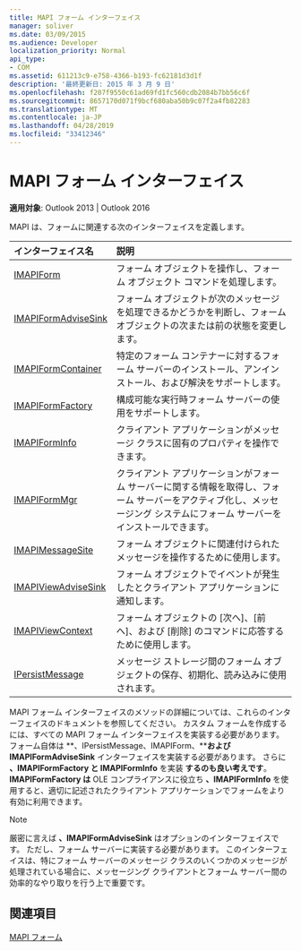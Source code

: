 ```yaml
---
title: MAPI フォーム インターフェイス
manager: soliver
ms.date: 03/09/2015
ms.audience: Developer
localization_priority: Normal
api_type:
- COM
ms.assetid: 611213c9-e758-4366-b193-fc62181d3d1f
description: '最終更新日: 2015 年 3 月 9 日'
ms.openlocfilehash: f207f9550c61ad69fd1fc560cdb2084b7bb56c6f
ms.sourcegitcommit: 8657170d071f9bcf680aba50b9c07f2a4fb82283
ms.translationtype: MT
ms.contentlocale: ja-JP
ms.lasthandoff: 04/28/2019
ms.locfileid: "33412346"
---
```

# <a name="mapi-form-interfaces"></a>MAPI フォーム インターフェイス

  
  
**適用対象**: Outlook 2013 | Outlook 2016 
  
MAPI は、フォームに関連する次のインターフェイスを定義します。
  
|**インターフェイス名**|**説明**|
|:-----|:-----|
|[IMAPIForm](imapiformiunknown.md) <br/> |フォーム オブジェクトを操作し、フォーム オブジェクト コマンドを処理します。  <br/> |
|[IMAPIFormAdviseSink](imapiformadvisesinkiunknown.md) <br/> |フォーム オブジェクトが次のメッセージを処理できるかどうかを判断し、フォーム オブジェクトの次または前の状態を変更します。  <br/> |
|[IMAPIFormContainer](imapiformcontaineriunknown.md) <br/> |特定のフォーム コンテナーに対するフォーム サーバーのインストール、アンインストール、および解決をサポートします。  <br/> |
|[IMAPIFormFactory](imapiformfactoryiunknown.md) <br/> |構成可能な実行時フォーム サーバーの使用をサポートします。  <br/> |
|[IMAPIFormInfo](imapiforminfoimapiprop.md) <br/> |クライアント アプリケーションがメッセージ クラスに固有のプロパティを操作できます。  <br/> |
|[IMAPIFormMgr](imapiformmgriunknown.md) <br/> |クライアント アプリケーションがフォーム サーバーに関する情報を取得し、フォーム サーバーをアクティブ化し、メッセージング システムにフォーム サーバーをインストールできます。  <br/> |
|[IMAPIMessageSite](imapimessagesiteiunknown.md) <br/> |フォーム オブジェクトに関連付けられたメッセージを操作するために使用します。  <br/> |
|[IMAPIViewAdviseSink](imapiviewadvisesinkiunknown.md) <br/> |フォーム オブジェクトでイベントが発生したとクライアント アプリケーションに通知します。  <br/> |
|[IMAPIViewContext](imapiviewcontextiunknown.md) <br/> |フォーム オブジェクトの [次へ]、[前へ]、および [削除] のコマンドに応答するために使用します。  <br/> |
|[IPersistMessage](ipersistmessageiunknown.md) <br/> |メッセージ ストレージ間のフォーム オブジェクトの保存、初期化、読み込みに使用されます。  <br/> |
   
MAPI フォーム インターフェイスのメソッドの詳細については、これらのインターフェイスのドキュメントを参照してください。 カスタム フォームを作成するには、すべての MAPI フォーム インターフェイスを実装する必要があります。 フォーム自体は **、IPersistMessage、IMAPIForm、****および IMAPIFormAdviseSink** インターフェイスを実装する必要があります。  さらに **、IMAPIFormFactory と IMAPIFormInfo** を実装 **するのも良い考えです**。 **IMAPIFormFactory は** OLE コンプライアンスに役立ち **、IMAPIFormInfo** を使用すると、適切に記述されたクライアント アプリケーションでフォームをより有効に利用できます。 
  
> [!NOTE]
> 厳密に言えば **、IMAPIFormAdviseSink** はオプションのインターフェイスです。 ただし、フォーム サーバーに実装する必要があります。 このインターフェイスは、特にフォーム サーバーのメッセージ クラスのいくつかのメッセージが処理されている場合に、メッセージング クライアントとフォーム サーバー間の効率的なやり取りを行う上で重要です。 
  
## <a name="see-also"></a>関連項目



[MAPI フォーム](mapi-forms.md)

